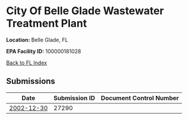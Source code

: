 # City Of Belle Glade Wastewater Treatment Plant

**Location:** Belle Glade, FL

**EPA Facility ID:** 100000181028

[Back to FL Index](../../index.md)

## Submissions

| Date | Submission ID | Document Control Number |
|------|--------------|-------------------------|
| [2002-12-30](submissions/27290.md) | 27290 |  |
